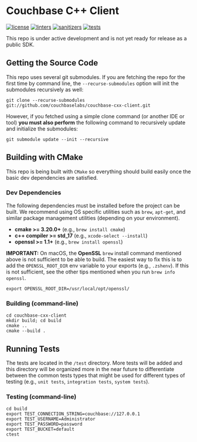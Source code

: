# Couchbase C++ Client

[![license](https://img.shields.io/github/license/couchbaselabs/couchbase-cxx-client?color=brightgreen)](https://opensource.org/licenses/Apache-2.0)
[![linters](https://img.shields.io/github/workflow/status/couchbaselabs/couchbase-cxx-client/linters?label=linters)](https://github.com/couchbaselabs/couchbase-cxx-client/actions?query=workflow%3Alinters)
[![sanitizers](https://img.shields.io/github/workflow/status/couchbaselabs/couchbase-cxx-client/sanitizers?label=sanitizers)](https://github.com/couchbaselabs/couchbase-cxx-client/actions?query=workflow%3Asanitizers)
[![tests](https://img.shields.io/github/workflow/status/couchbaselabs/couchbase-cxx-client/tests?label=tests)](https://github.com/couchbaselabs/couchbase-cxx-client/actions?query=workflow%3Atests)

This repo is under active development and is not yet ready for release as a public SDK.


## Getting the Source Code

This repo uses several git submodules. If you are fetching the repo for the first time by command line, the
`--recurse-submodules` option will init the submodules recursively as well:
```shell
git clone --recurse-submodules git://github.com/couchbaselabs/couchbase-cxx-client.git
```

However, if you fetched using a simple clone command (or another IDE or tool) **you must also perform** the following
command to recursively update and initialize the submodules:
```shell
git submodule update --init --recursive
```


## Building with CMake

This repo is being built with `CMake` so everything should build easily once the basic dev dependencies are satisfied.

### Dev Dependencies

The following dependencies must be installed before the project can be built. We recommend using OS specific utilities
such as `brew`, `apt-get`, and similar package management utilities (depending on your environment).
- **cmake >= 3.20.0+** (e.g., `brew install cmake`)
- **c++ compiler >= std_17** (e.g., `xcode-select --install`)
- **openssl >= 1.1+** (e.g., `brew install openssl`)

**IMPORTANT:** On macOS, the **OpenSSL** `brew` install command mentioned above is not sufficient to be able to build.
The easiest way to fix this is to add the `OPENSSL_ROOT_DIR` env variable to your exports (e.g., `.zshenv`). If this is
not sufficient, see the other tips mentioned when you run `brew info openssl`.
```shell
export OPENSSL_ROOT_DIR=/usr/local/opt/openssl/ 
```

### Building (command-line)
```shell
cd couchbase-cxx-client
mkdir build; cd build
cmake ..
cmake --build .
```


## Running Tests

The tests are located in the `/test` directory. More tests will be added and this directory will be organized more in
the near future to differentiate between the common tests types that might be used for different types of testing
(e.g., `unit tests`, `integration tests`, `system tests`).

### Testing (command-line)
```shell
cd build
export TEST_CONNECTION_STRING=couchbase://127.0.0.1
export TEST_USERNAME=Administrator
export TEST_PASSWORD=password
export TEST_BUCKET=default
ctest
```
